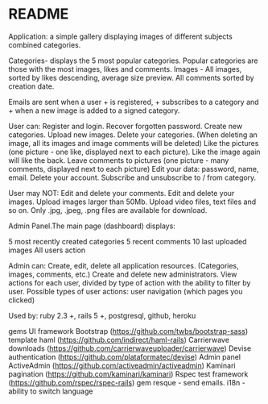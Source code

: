# README

Application: a simple gallery displaying images of different subjects combined categories.

Categories- displays the 5 most popular categories. Popular categories are those with the most images, likes and comments.
Images - All images, sorted by likes descending, average size preview.
All comments sorted by creation date.

Emails are sent when a user + is registered, + subscribes to a category and + when a new image is added to a signed category.

User can:
Register and login.
Recover forgotten password.
Create new categories.
Upload new images.
Delete your categories. (When deleting an image, all its images and image comments will be deleted)
Like the pictures (one picture - one like, displayed next to each picture). Like the image again will like the back.
Leave comments to pictures (one picture - many comments, displayed next to each picture)
Edit your data: password, name, email.
Delete your account.
Subscribe and unsubscribe to / from category.

User may NOT:
Edit and delete your comments.
Edit and delete your images.
Upload images larger than 50Mb.
Upload video files, text files and so on. Only .jpg, .jpeg, .png files are available for download.

Admin Panel.The main page (dashboard) displays:

5 most recently created categories
5 recent comments
10 last uploaded images
All users action

Admin can:
Create, edit, delete all application resources. (Categories, images, comments, etc.)
Create and delete new administrators.
View actions for each user, divided by type of action with the ability to filter by user. Possible types of user actions:
user navigation (which pages you clicked)

Used by:
ruby 2.3 +, rails 5 +, postgresql, github, heroku

gems
UI framework Bootstrap (https://github.com/twbs/bootstrap-sass)
template haml (https://github.com/indirect/haml-rails)
Carrierwave downloads (https://github.com/carrierwaveuploader/carrierwave)
Devise authentication (https://github.com/plataformatec/devise)
Admin panel ActiveAdmin (https://github.com/activeadmin/activeadmin)
Kaminari pagination (https://github.com/kaminari/kaminari)
Rspec test framework (https://github.com/rspec/rspec-rails)
gem resque - send emails.
i18n - ability to switch language
